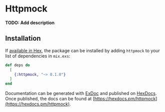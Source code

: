 # Httpmock

**TODO: Add description**

## Installation

If [available in Hex](https://hex.pm/docs/publish), the package can be installed
by adding `httpmock` to your list of dependencies in `mix.exs`:

```elixir
def deps do
  [
    {:httpmock, "~> 0.1.0"}
  ]
end
```

Documentation can be generated with [ExDoc](https://github.com/elixir-lang/ex_doc)
and published on [HexDocs](https://hexdocs.pm). Once published, the docs can
be found at [https://hexdocs.pm/httpmock](https://hexdocs.pm/httpmock).

